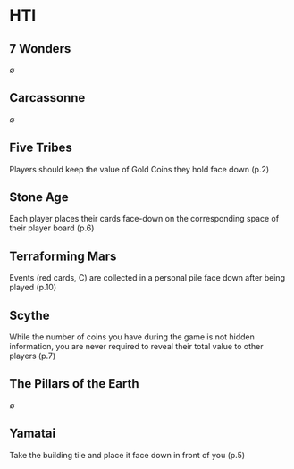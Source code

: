 # HTI

## 7 Wonders

∅

## Carcassonne

∅

## Five Tribes

Players should keep the value of Gold Coins they hold face down (p.2)

## Stone Age

Each player places their cards face-down on the corresponding space of their
player board (p.6)

## Terraforming Mars

Events (red cards, C) are collected in a personal pile face down after being
played (p.10)

## Scythe

While the number of coins you have during the game is not hidden information,
you are never required to reveal their total value to other players (p.7)

## The Pillars of the Earth

∅

## Yamatai

Take the building tile and place it face down in front of you (p.5)
